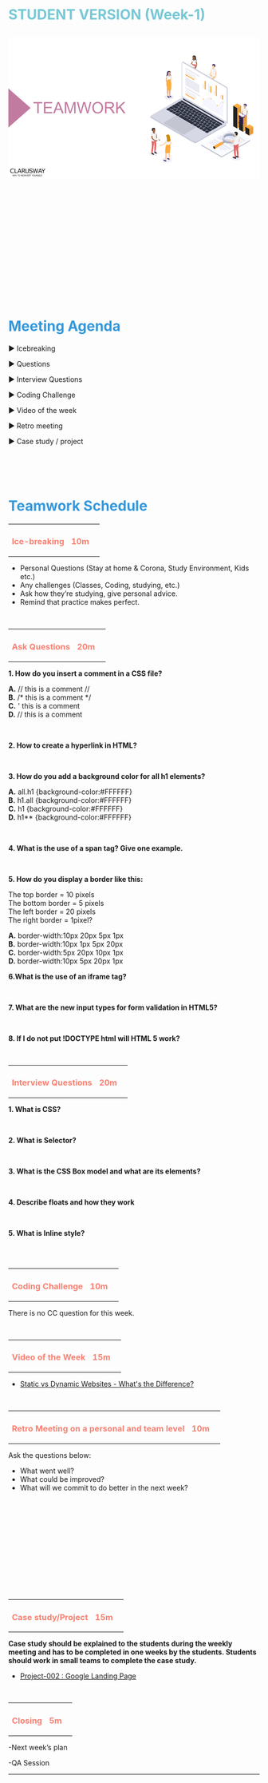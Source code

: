 <h1><strong><span style="color: #77C8D5;">STUDENT VERSION (Week-1)</strong></span>

![logo](teamwork_logo.png)

<br>
<br>
<br>
<br>
<br>
<br>

<h1><strong><span style="color: #3498DB;">Meeting Agenda</strong></h1></span>

<span class="c16 c30">▶ </span><span
class="c42 c82">Icebreaking</span><span class="c16 c23"> </span>

<span class="c16 c30">▶ </span><span
class="c42 c82">Questions</span><span class="c46 c42 c48"> </span>

<span class="c16 c30">▶ </span><span
class="c46 c48 c42">Interview Questions</span>

<span class="c30">▶ </span><span class="c46 c48 c42">Coding Challenge
</span>

<span class="c16 c30">▶ </span><span class="c23 c16">Video of the
week</span>

<span class="c16 c30">▶ </span><span class="c23 c16">Retro
meeting</span>


<span class="c30">▶ </span><span class="c46 c48 c42">Case study /
project</span>

<br>
<br>
<br>

<h1><strong><span style="color: #3498DB;">Teamwork Schedule</strong></h1></span>

<table style= "width:100%;">
                <tr>
                <td style="color: #FA8072; text-align:left "><h3><strong><p>Ice-breaking</td>
                <td style="color: #FA8072; text-align:right;"><h3><strong><p>10m</p><td>                </tr>
</table>

- Personal Questions (Stay at home & Corona, Study Environment, Kids etc.) 
- Any challenges (Classes, Coding, studying, etc.) 
- Ask how they’re studying, give personal advice. 
- Remind that practice makes perfect. 

<br>
<table style= "width:100%;">
                <tr>
                <td style="color: #FA8072; text-align:left "><h3><strong><p>Ask Questions</td>
                <td style="color: #FA8072; text-align:right;"><h3><strong><p>20m</p><td>                </tr>
</table>


**1. How do you insert a comment in a CSS file?**

<strong>A.</strong> // this is a comment //<br>
<strong>B.</strong> /* this is a comment */ <br>
<strong>C.</strong> ' this is a comment <br>
<strong>D.</strong> // this is a comment


<br>

**2. How to create a hyperlink in HTML?**



<br>

**3. How do you add a background color for all  h1 elements?**

<strong>A.</strong> all.h1 {background-color:#FFFFFF}<br>
<strong>B.</strong> h1.all {background-color:#FFFFFF} <br>
<strong>C.</strong> h1 {background-color:#FFFFFF}<br>
<strong>D.</strong> h1** {background-color:#FFFFFF}



<br>

**4.  What is the use of a span tag? Give one example.**



<br>

**5. How do you display a border like this:**

The top border = 10 pixels<br>
The bottom border = 5 pixels<br>
The left border = 20 pixels<br>
The right border = 1pixel?<br>

<strong>A.</strong> border-width:10px 20px 5px 1px<br>
<strong>B.</strong> border-width:10px 1px 5px 20px<br>
<strong>C.</strong> border-width:5px 20px 10px 1px<br>
<strong>D.</strong> border-width:10px 5px 20px 1px


**6.What is the use of an iframe tag?**


<br>

**7. What are the new input types for form validation in HTML5?**



<br>

**8. If I do not put !DOCTYPE html will HTML 5 work?** 



<br>

<table style= "width:100%;">
                <tr>
                <td style="color: #FA8072; text-align:left "><h3><strong><p>Interview Questions</td>
                <td style="color: #FA8072; text-align:right;"><h3><strong><p>20m</p><td>                </tr>
</table>

**1. What is CSS?**


<br>

**2. What is Selector?**



<br>

**3. What is the CSS Box model and what are its elements?**


<br>

**4. Describe floats and how they work**


<br>

**5. What is Inline style?**


<br>


<br>

<table style= "width:100%;">
                <tr>
                <td style="color: #FA8072; text-align:left "><h3><strong><p>Coding  Challenge</td>
                <td style="color: #FA8072; text-align:right;"><h3><strong><p>10m</p><td>                </tr>
</table>

There is no CC question for this week.

<br>
<table style= "width:100%;">
                <tr>
                <td style="color: #FA8072; text-align:left "><h3><strong><p>Video of the Week</td>
                <td style="color: #FA8072; text-align:right;"><h3><strong><p>15m</p><td>                </tr>
</table>


- [Static vs Dynamic Websites - What's the Difference?](https://www.youtube.com/watch?v=_wFJj94kSTU)

<br>

<table style= "width:97%;">
                <tr>
                <td style="color: #FA8072; text-align:left "><h3><strong><p>Retro Meeting on a personal and team level</td>
                <td style="color: #FA8072; text-align:right;"><h3><strong><p>10m</p><td>                </tr>
</table>

Ask the questions below:

- What went well? 
- What could be improved? 
- What will we commit to do better in the next week? 

<br><br><br><br><br><br><br><br><br><br><br>

<table style= "width:100%;">
                <tr>
                <td style="color: #FA8072; text-align:left "><h3><strong><p>Case study/Project</td>
                <td style="color: #FA8072; text-align:right;"><h3><strong><p>15m</p><td>                </tr>
</table>


**Case study should be explained to the students during the weekly meeting and has to be completed in one  weeks by the students. Students should work in small teams to complete the case study.**

- [Project-002 : Google Landing Page](https://github.com/clarusway/clarusway-full-stack-6-20/tree/master/html/projects/001-google-landing-page)
<br>

<table style= "width:105%;">
                <tr>
                <td style="color: #FA8072; text-align:left "><h3><strong><p>Closing</td>
                <td style="color: #FA8072; text-align:right;"><h3><strong><p>5m</p><td>                   </tr>
</table>

-Next week’s plan

-QA Session 

<hr>
